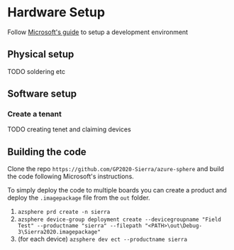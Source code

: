 # Hardware Setup

Follow [Microsoft's guide](https://docs.microsoft.com/en-gb/azure-sphere/install/overview) to setup a development environment

## Physical setup
TODO soldering etc

## Software setup
### Create a tenant
TODO creating tenet and claiming devices

## Building the code
Clone the repo `https://github.com/GP2020-Sierra/azure-sphere` and build the code following Microsoft's instructions.

To simply deploy the code to multiple boards you can create a product and deploy the `.imagepackage` file from the `out` folder.
1) `azsphere prd create -n sierra`
2) `azsphere device-group deployment create --devicegroupname "Field Test" --productname "sierra" --filepath "<PATH>\out\Debug-3\Sierra2020.imagepackage"`
3) (for each device) `azsphere dev ect --productname sierra`